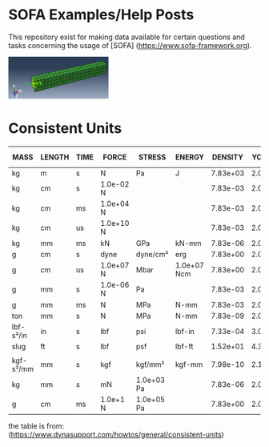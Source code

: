 # SOFA Examples/Help Posts
This repository exist for making data available for certain questions and tasks concerning the usage of [SOFA] (https://www.sofa-framework.org).

[<img
  src="05_rotating_beam/rot_beam_01.png"
  width="200"
  title="Rotation of a beam">
](05_rotating_beam/)

# Consistent Units
| MASS      | LENGTH | TIME | FORCE     | STRESS     | ENERGY      | DENSITY  | YOUNG's  | 35MPH    56.33KMPH | GRAVITY   |
|-----------|--------|------|-----------|------------|-------------|----------|----------|--------------------|-----------|
| kg        | m      | s    | N         | Pa         | J           | 7.83e+03 | 2.07e+11 | 15.65              | 9.806     |
| kg        | cm     | s    | 1.0e-02 N |            |             | 7.83e-03 | 2.07e+09 | 1.56e+03           | 9.806e+02 |
| kg        | cm     | ms   | 1.0e+04 N |            |             | 7.83e-03 | 2.07e+03 | 1.56               | 9.806e-04 |
| kg        | cm     | us   | 1.0e+10 N |            |             | 7.83e-03 | 2.07e-03 | 1.56e-03           | 9.806e-10 |
| kg        | mm     | ms   | kN        | GPa        | kN-mm       | 7.83e-06 | 2.07e+02 | 15.65              | 9.806e-03 |
| g         | cm     | s    | dyne      | dyne/cm²   | erg         | 7.83e+00 | 2.07e+12 | 1.56e+03           | 9.806e+02 |
| g         | cm     | us   | 1.0e+07 N | Mbar       | 1.0e+07 Ncm | 7.83e+00 | 2.07e+00 | 1.56e-03           | 9.806e-10 |
| g         | mm     | s    | 1.0e-06 N | Pa         |             | 7.83e-03 | 2.07e+11 | 1.56e+04           | 9.806e+03 |
| g         | mm     | ms   | N         | MPa        | N-mm        | 7.83e-03 | 2.07e+05 | 15.65              | 9.806e-03 |
| ton       | mm     | s    | N         | MPa        | N-mm        | 7.83e-09 | 2.07e+05 | 1.56e+04           | 9.806e+03 |
| lbf-s²/in | in     | s    | lbf       | psi        | lbf-in      | 7.33e-04 | 3.00e+07 | 6.16e+02           | 386       |
| slug      | ft     | s    | lbf       | psf        | lbf-ft      | 1.52e+01 | 4.32e+09 | 51.33              | 32.17     |
|           |        |      |           |            |             |          |          |                    |           |
| kgf-s²/mm | mm     | s    | kgf       | kgf/mm²    | kgf-mm      | 7.98e-10 | 2.11e+04 | 1.56e+04           | 9.806e+03 |
| kg        | mm     | s    | mN        | 1.0e+03 Pa |             | 7.83e-06 | 2.07e+08 |                    | 9.806e+03 |
| g         | cm     | ms   | 1.0e+1 N  | 1.0e+05 Pa |             | 7.83e+00 | 2.07e+06 |                    | 9.806e-04 |

the table is from:
(https://www.dynasupport.com/howtos/general/consistent-units)
